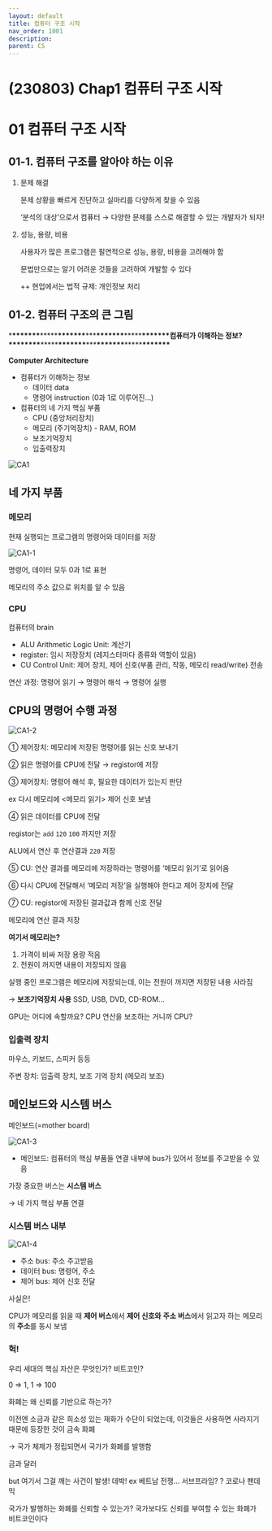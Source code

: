 ```yaml
---
layout: default
title: 컴퓨터 구조 시작
nav_order: 1001
description:
parent: CS
---
```


# (230803) Chap1 컴퓨터 구조 시작

# 01 컴퓨터 구조 시작

## 01-1. 컴퓨터 구조를 알아야 하는 이유

1. 문제 해결

   문제 상황을 빠르게 진단하고 실마리를 다양하게 찾을 수 있음

   ‘분석의 대상’으로서 컴퓨터 → 다양한 문제를 스스로 해결할 수 있는 개발자가 되자!

2. 성능, 용량, 비용

   사용자가 많은 프로그램은 필연적으로 성능, 용량, 비용을 고려해야 함

   문법만으로는 알기 어려운 것들을 고려하여 개발할 수 있다

   ++ 현업에서는 법적 규제: 개인정보 처리

## 01-2. 컴퓨터 구조의 큰 그림

\***\*\*\*\*\*\*\***\*\*\*\*\***\*\*\*\*\*\*\***\*\*\***\*\*\*\*\*\*\***\*\*\*\*\***\*\*\*\*\*\*\***컴퓨터가 이해하는 정보?\***\*\*\*\*\*\*\***\*\*\*\*\***\*\*\*\*\*\*\***\*\*\***\*\*\*\*\*\*\***\*\*\*\*\***\*\*\*\*\*\*\***

**Computer Architecture**

- 컴퓨터가 이해하는 정보
  - 데이터 data
  - 명령어 instruction (0과 1로 이루어진…)
- 컴퓨터의 네 가지 핵심 부품
  - CPU (중앙처리장치)
  - 메모리 (주기억장치) - RAM, ROM
  - 보조기억장치
  - 입출력장치

![CA1](https://github.com/yyoungl/yyoungl.github.io/assets/127117707/5dd56425-8bdb-4921-bd15-1096b3ce0204)

## 네 가지 부품

### 메모리

현재 실행되는 프로그램의 명령어와 데이터를 저장

![CA1-1](https://github.com/yyoungl/yyoungl.github.io/assets/127117707/f02f247b-9734-40f2-9e8b-cdc92240f404)

명령어, 데이터 모두 0과 1로 표현

메모리의 주소 값으로 위치를 알 수 있음

### CPU

컴퓨터의 brain

- ALU Arithmetic Logic Unit: 계산기
- register: 임시 저장장치 (레지스터마다 종류와 역할이 있음)
- CU Control Unit: 제어 장치, 제어 신호(부품 관리, 작동, 메모리 read/write) 전송

연산 과정: 명령어 읽기 → 명령어 해석 → 명령어 실행

## CPU의 명령어 수행 과정

![CA1-2](https://github.com/yyoungl/yyoungl.github.io/assets/127117707/630912e5-429f-4f3d-a2ee-b7aa1ed6fcd5)

① 제어장치: 메모리에 저장된 명령어를 읽는 신호 보내기

② 읽은 명령어를 CPU에 전달 → registor에 저장

③ 제어장치: 명령어 해석 후, 필요한 데이터가 있는지 판단

ex 다시 메모리에 <메모리 읽기> 제어 신호 보냄

④ 읽은 데이터를 CPU에 전달

registor는 `add` `120` `100` 까지만 저장

ALU에서 연산 후 연산결과 `220` 저장

⑤ CU: 연산 결과를 메모리에 저장하라는 명령어를 ‘메모리 읽기’로 읽어옴

⑥ 다시 CPU에 전달해서 ‘메모리 저장’을 실행해야 한다고 제어 장치에 전달

⑦ CU: registor에 저장된 결과값과 함께 신호 전달

메모리에 연산 결과 저장

**여기서 메모리는?**

1. 가격이 비싸 저장 용량 적음
2. 전원이 꺼지면 내용이 저장되지 않음

실행 중인 프로그램은 메모리에 저장되는데, 이는 전원이 꺼지면 저장된 내용 사라짐

→ **보조기억장치 사용** SSD, USB, DVD, CD-ROM…

GPU는 어디에 속할까요? CPU 연산을 보조하는 거니까 CPU?

### 입출력 장치

마우스, 키보드, 스피커 등등

주변 장치: 입출력 장치, 보조 기억 장치 (메모리 보조)

## 메인보드와 시스템 버스

메인보드(=mother board)

![CA1-3](https://github.com/yyoungl/yyoungl.github.io/assets/127117707/6aaab1f5-3b09-4633-9984-a17f1d7a905c)

- 메인보드: 컴퓨터의 핵심 부품들 연결
  내부에 bus가 있어서 정보를 주고받을 수 있음

가장 중요한 버스는 **시스템 버스**

→ 네 가지 핵심 부품 연결

### 시스템 버스 내부

![CA1-4](https://github.com/yyoungl/yyoungl.github.io/assets/127117707/54759acb-187d-481c-b920-bb1df0350727)

- 주소 bus: 주소 주고받음
- 데이터 bus: 명령어, 주소
- 제어 bus: 제어 신호 전달

사실은!

CPU가 메모리를 읽을 때 **제어 버스**에서 **제어 신호와** **주소 버스**에서 읽고자 하는 메모리의 **주소**를 동시 보냄

### 헉!

우리 세대의 핵심 자산은 무엇인가? 비트코인?

0 ⇒ 1, 1 ⇒ 100

화폐는 왜 신뢰를 기반으로 하는가?

이전엔 소금과 같은 희소성 있는 재화가 수단이 되었는데, 이것들은 사용하면 사라지기 때문에 등장한 것이 금속 화폐

→ 국가 체제가 정립되면서 국가가 화폐를 발행함

금과 달러

but 여기서 그걸 깨는 사건이 발생! 데박! ex 베트남 전쟁… 서브프라임? ? 코로나 팬데믹

국가가 발행하는 화폐를 신뢰할 수 있는가? 국가보다도 신뢰를 부여할 수 있는 화폐가 비트코인이다
